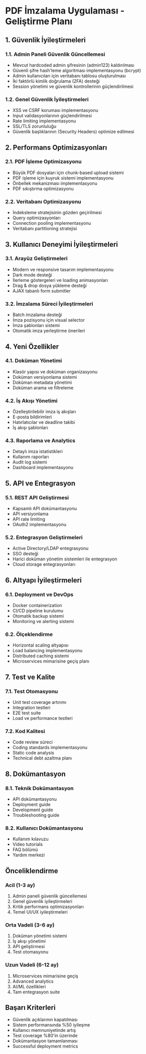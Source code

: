 # PDF İmzalama Uygulaması - Geliştirme Planı

## 1. Güvenlik İyileştirmeleri

### 1.1. Admin Paneli Güvenlik Güncellemesi
- Mevcut hardcoded admin şifresinin (admin123) kaldırılması
- Güvenli şifre hash'leme algoritması implementasyonu (bcrypt)
- Admin kullanıcıları için veritabanı tablosu oluşturulması
- İki faktörlü kimlik doğrulama (2FA) desteği
- Session yönetimi ve güvenlik kontrollerinin güçlendirilmesi

### 1.2. Genel Güvenlik İyileştirmeleri
- XSS ve CSRF koruması implementasyonu
- Input validasyonlarının güçlendirilmesi
- Rate limiting implementasyonu
- SSL/TLS zorunluluğu
- Güvenlik başlıklarının (Security Headers) optimize edilmesi

## 2. Performans Optimizasyonları

### 2.1. PDF İşleme Optimizasyonu
- Büyük PDF dosyaları için chunk-based upload sistemi
- PDF işleme için kuyruk sistemi implementasyonu
- Önbellek mekanizması implementasyonu
- PDF sıkıştırma optimizasyonu

### 2.2. Veritabanı Optimizasyonu
- İndeksleme stratejisinin gözden geçirilmesi
- Query optimizasyonları
- Connection pooling implementasyonu
- Veritabanı partitioning stratejisi

## 3. Kullanıcı Deneyimi İyileştirmeleri

### 3.1. Arayüz Geliştirmeleri
- Modern ve responsive tasarım implementasyonu
- Dark mode desteği
- İlerleme göstergeleri ve loading animasyonları
- Drag & drop dosya yükleme desteği
- AJAX tabanlı form submitler

### 3.2. İmzalama Süreci İyileştirmeleri
- Batch imzalama desteği
- İmza pozisyonu için visual selector
- İmza şablonları sistemi
- Otomatik imza yerleştirme önerileri

## 4. Yeni Özellikler

### 4.1. Doküman Yönetimi
- Klasör yapısı ve doküman organizasyonu
- Doküman versiyonlama sistemi
- Doküman metadata yönetimi
- Doküman arama ve filtreleme

### 4.2. İş Akışı Yönetimi
- Özelleştirilebilir imza iş akışları
- E-posta bildirimleri
- Hatırlatıcılar ve deadline takibi
- İş akışı şablonları

### 4.3. Raporlama ve Analytics
- Detaylı imza istatistikleri
- Kullanım raporları
- Audit log sistemi
- Dashboard implementasyonu

## 5. API ve Entegrasyon

### 5.1. REST API Geliştirmesi
- Kapsamlı API dokümantasyonu
- API versiyonlama
- API rate limiting
- OAuth2 implementasyonu

### 5.2. Entegrasyon Geliştirmeleri
- Active Directory/LDAP entegrasyonu
- SSO desteği
- Harici doküman yönetim sistemleri ile entegrasyon
- Cloud storage entegrasyonları

## 6. Altyapı İyileştirmeleri

### 6.1. Deployment ve DevOps
- Docker containerization
- CI/CD pipeline kurulumu
- Otomatik backup sistemi
- Monitoring ve alerting sistemi

### 6.2. Ölçeklendirme
- Horizontal scaling altyapısı
- Load balancing implementasyonu
- Distributed caching sistemi
- Microservices mimarisine geçiş planı

## 7. Test ve Kalite

### 7.1. Test Otomasyonu
- Unit test coverage artırımı
- Integration testleri
- E2E test suite
- Load ve performance testleri

### 7.2. Kod Kalitesi
- Code review süreci
- Coding standards implementasyonu
- Static code analysis
- Technical debt azaltma planı

## 8. Dokümantasyon

### 8.1. Teknik Dokümantasyon
- API dokümantasyonu
- Deployment guide
- Development guide
- Troubleshooting guide

### 8.2. Kullanıcı Dokümantasyonu
- Kullanım kılavuzu
- Video tutorials
- FAQ bölümü
- Yardım merkezi

## Önceliklendirme

### Acil (1-3 ay)
1. Admin paneli güvenlik güncellemesi
2. Genel güvenlik iyileştirmeleri
3. Kritik performans optimizasyonları
4. Temel UI/UX iyileştirmeleri

### Orta Vadeli (3-6 ay)
1. Doküman yönetimi sistemi
2. İş akışı yönetimi
3. API geliştirmesi
4. Test otomasyonu

### Uzun Vadeli (6-12 ay)
1. Microservices mimarisine geçiş
2. Advanced analytics
3. AI/ML özellikleri
4. Tam entegrasyon suite

## Başarı Kriterleri

- Güvenlik açıklarının kapatılması
- Sistem performansında %50 iyileşme
- Kullanıcı memnuniyetinde artış
- Test coverage %80'in üzerinde
- Dokümantasyon tamamlanması
- Successful deployment metrics